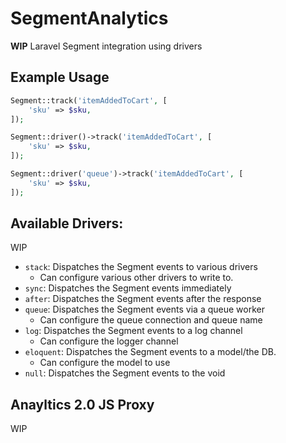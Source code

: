 # SegmentAnalytics

**WIP** Laravel Segment integration using drivers


## Example Usage

```php
Segment::track('itemAddedToCart', [
    'sku' => $sku,
]);

Segment::driver()->track('itemAddedToCart', [
    'sku' => $sku,
]);

Segment::driver('queue')->track('itemAddedToCart', [
    'sku' => $sku,
]);
```

## Available Drivers:

WIP

- `stack`: Dispatches the Segment events to various drivers
    - Can configure various other drivers to write to.
- `sync`: Dispatches the Segment events immediately
- `after`: Dispatches the Segment events after the response
- `queue`: Dispatches the Segment events via a queue worker
    - Can configure the queue connection and queue name
- `log`: Dispatches the Segment events to a log channel
    - Can configure the logger channel
- `eloquent`: Dispatches the Segment events to a model/the DB.
    - Can configure the model to use
- `null`: Dispatches the Segment events to the void


## Anayltics 2.0 JS Proxy

WIP
